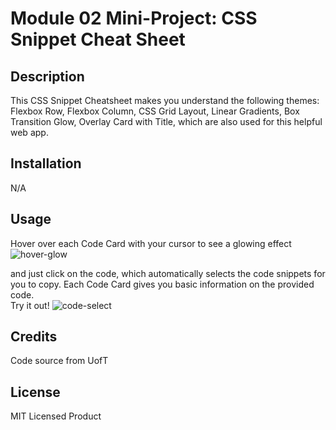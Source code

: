 # Module 02 Mini-Project: CSS Snippet Cheat Sheet

## Description

This CSS Snippet Cheatsheet makes you understand the following themes: Flexbox Row, Flexbox Column, CSS Grid Layout, Linear Gradients, Box Transition Glow, Overlay Card with Title, which are also used for this helpful web app.

## Installation

N/A

## Usage
Hover over each Code Card with your cursor to see a glowing effect![hover-glow](https://user-images.githubusercontent.com/129299589/234443424-f1508c89-90d2-4e3f-903f-cc283561c090.png)

and just click on the code, which automatically selects the code snippets for you to copy. Each Code Card gives you basic information on the provided code.              
Try it out! ![code-select](https://user-images.githubusercontent.com/129299589/234443499-cc62bab7-8c2a-44ca-910b-366318ab2fb4.png)


## Credits

Code source from UofT

## License

MIT Licensed Product
